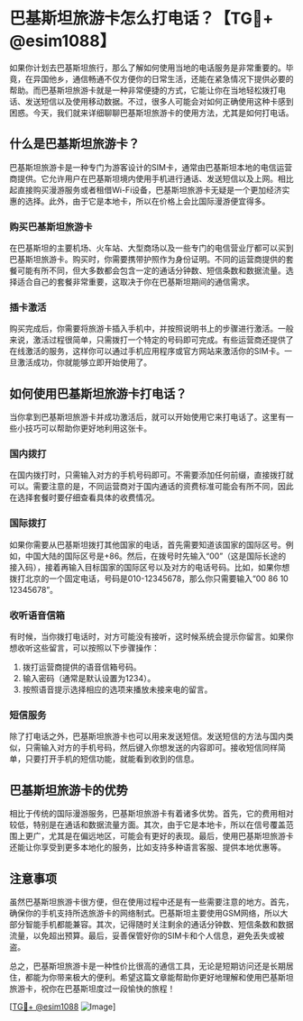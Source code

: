 # 巴基斯坦旅游卡怎么打电话？【TG💪+ @esim1088】

如果你计划去巴基斯坦旅行，那么了解如何使用当地的电话服务是非常重要的。毕竟，在异国他乡，通信畅通不仅方便你的日常生活，还能在紧急情况下提供必要的帮助。而巴基斯坦旅游卡就是一种非常便捷的方式，它能让你在当地轻松拨打电话、发送短信以及使用移动数据。不过，很多人可能会对如何正确使用这种卡感到困惑。今天，我们就来详细聊聊巴基斯坦旅游卡的使用方法，尤其是如何打电话。

## 什么是巴基斯坦旅游卡？

巴基斯坦旅游卡是一种专门为游客设计的SIM卡，通常由巴基斯坦本地的电信运营商提供。它允许用户在巴基斯坦境内使用手机进行通话、发送短信以及上网。相比起直接购买漫游服务或者租借Wi-Fi设备，巴基斯坦旅游卡无疑是一个更加经济实惠的选择。此外，由于它是本地卡，所以在价格上会比国际漫游便宜得多。

### 购买巴基斯坦旅游卡

在巴基斯坦的主要机场、火车站、大型商场以及一些专门的电信营业厅都可以买到巴基斯坦旅游卡。购买时，你需要携带护照作为身份证明。不同的运营商提供的套餐可能有所不同，但大多数都会包含一定的通话分钟数、短信条数和数据流量。选择适合自己的套餐非常重要，这取决于你在巴基斯坦期间的通信需求。

### 插卡激活

购买完成后，你需要将旅游卡插入手机中，并按照说明书上的步骤进行激活。一般来说，激活过程很简单，只需拨打一个特定的号码即可完成。有些运营商还提供了在线激活的服务，这样你可以通过手机应用程序或官方网站来激活你的SIM卡。一旦激活成功，你就能够立即开始使用了。

## 如何使用巴基斯坦旅游卡打电话？

当你拿到巴基斯坦旅游卡并成功激活后，就可以开始使用它来打电话了。这里有一些小技巧可以帮助你更好地利用这张卡。

### 国内拨打

在国内拨打时，只需输入对方的手机号码即可。不需要添加任何前缀，直接拨打就可以。需要注意的是，不同运营商对于国内通话的资费标准可能会有所不同，因此在选择套餐时要仔细查看具体的收费情况。

### 国际拨打

如果你需要从巴基斯坦拨打其他国家的电话，首先需要知道该国家的国际区号。例如，中国大陆的国际区号是+86。然后，在拨号时先输入“00”（这是国际长途的接入码），接着再输入目标国家的国际区号以及对方的电话号码。比如，如果你想拨打北京的一个固定电话，号码是010-12345678，那么你只需要输入“00 86 10 12345678”。

### 收听语音信箱

有时候，当你拨打电话时，对方可能没有接听，这时候系统会提示你留言。如果你想收听这些留言，可以按照以下步骤操作：

1. 拨打运营商提供的语音信箱号码。
2. 输入密码（通常是默认设置为1234）。
3. 按照语音提示选择相应的选项来播放未接来电的留言。

### 短信服务

除了打电话之外，巴基斯坦旅游卡也可以用来发送短信。发送短信的方法与国内类似，只需输入对方的手机号码，然后键入你想发送的内容即可。接收短信同样简单，只要打开手机的短信功能，就能看到收到的信息。

## 巴基斯坦旅游卡的优势

相比于传统的国际漫游服务，巴基斯坦旅游卡有着诸多优势。首先，它的费用相对较低，特别是在通话和数据流量方面。其次，由于它是本地卡，所以在信号覆盖范围上更广，尤其是在偏远地区，可能会有更好的表现。最后，使用巴基斯坦旅游卡还能让你享受到更多本地化的服务，比如支持多种语言客服、提供本地优惠等。

## 注意事项

虽然巴基斯坦旅游卡很方便，但在使用过程中还是有一些需要注意的地方。首先，确保你的手机支持所选旅游卡的网络制式。巴基斯坦主要使用GSM网络，所以大部分智能手机都能兼容。其次，记得随时关注剩余的通话分钟数、短信条数和数据流量，以免超出预算。最后，妥善保管好你的SIM卡和个人信息，避免丢失或被盗。

总之，巴基斯坦旅游卡是一种性价比很高的通信工具，无论是短期访问还是长期居住，都能为你带来极大的便利。希望这篇文章能帮助你更好地理解和使用巴基斯坦旅游卡，祝你在巴基斯坦度过一段愉快的旅程！

[[TG💪+ @esim1088](https://t.me/s/esim1088) ![Image](https://i.postimg.cc/4NQfJmqS/Snipaste-2025-05-13-00-14-12.png)]